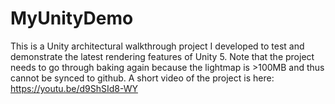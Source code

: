 # MyUnityDemo
This is a Unity architectural walkthrough project I developed to test and demonstrate the latest rendering features of Unity 5.
Note that the project needs to go through baking again because the lightmap is >100MB and thus cannot be synced to github.
A short video of the project is here: https://youtu.be/d9ShSId8-WY
